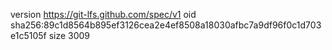 version https://git-lfs.github.com/spec/v1
oid sha256:89c1d8564b895ef3126cea2e4ef8508a18030afbc7a9df96f0c1d703e1c5105f
size 3009
